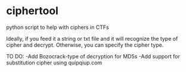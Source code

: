 # ciphertool
python script to help with ciphers in CTFs

Ideally, if you feed it a string or txt file and it will recognize the type of cipher and decrypt. Otherwise, you can specify the cipher type.


TO DO:
    -Add Bozocrack-type of decryption for MD5s
    -Add support for substitution cipher using quipqiup.com
